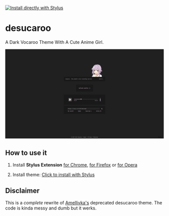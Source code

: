 [![Install directly with Stylus](https://img.shields.io/badge/Install%20%20with-Stylus-00adad.svg?style=for-the-badge&logo=stylus)](https://raw.githubusercontent.com/Aokiare/desucaroo/master/desucaroo.user.css)

# desucaroo

A Dark Vocaroo Theme With A Cute Anime Girl.

![desucaroo](https://raw.githubusercontent.com/Aokiare/desucaroo/master/desucaroo.png)

## How to use it

1. Install **Stylus Extension** [for Chrome](https://chrome.google.com/webstore/detail/stylus/clngdbkpkpeebahjckkjfobafhncgmne), [for Firefox](https://addons.mozilla.org/fr/firefox/addon/styl-us/) or [for Opera](https://addons.opera.com/en-gb/extensions/details/stylus/)

2. Install theme: [Click to install with Stylus](https://raw.githubusercontent.com/CharlieEtienne/material-github/master/material-github.user.css)

## Disclaimer

This is a _complete_ rewrite of [Amellivka's](https://userstyles.org/styles/172685/desucaroo) deprecated desucaroo theme.
The code is kinda messy and dumb but it werks.
